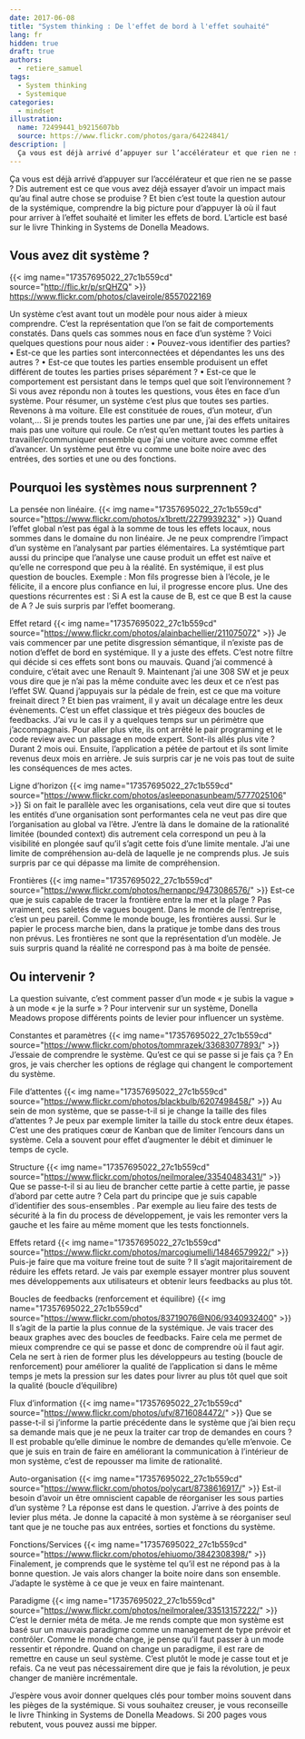 ```yaml
---
date: 2017-06-08
title: "System thinking : De l'effet de bord à l'effet souhaité"
lang: fr
hidden: true
draft: true
authors:
  - retiere_samuel
tags:
  - System thinking
  - Systemique
categories:
  - mindset
illustration:
  name: 72499441_b9215607bb
  source: https://www.flickr.com/photos/gara/64224841/
description: |
  Ça vous est déjà arrivé d’appuyer sur l’accélérateur et que rien ne se passe ? Dis autrement est ce que vous avez déjà essayer d’avoir un impact mais qu’au final autre chose se produise ? Et bien c’est toute la question autour de la systémique, comprendre la big picture pour d’appuyer là où il faut pour arriver à l’effet souhaité et limiter les effets de bord.
---
```


Ça vous est déjà arrivé d’appuyer sur l’accélérateur et que rien ne se passe ? Dis autrement est ce que vous avez déjà essayer d’avoir un impact mais qu’au final autre chose se produise ? Et bien c’est toute la question autour de la systémique, comprendre la big picture pour d’appuyer là où il faut pour arriver à l’effet souhaité et limiter les effets de bord.  L’article est basé sur le livre Thinking in Systems de Donella Meadows.

## Vous avez dit système ?
{{< img name="17357695022_27c1b559cd" source="http://flic.kr/p/srQHZQ" >}}
https://www.flickr.com/photos/claveirole/8557022169

Un système c’est avant tout un modèle pour nous aider à mieux comprendre. C’est la représentation que l’on se fait de comportements constatés. Dans quels cas sommes nous en face d’un système ? Voici quelques questions pour nous aider :
•	Pouvez-vous identifier des parties?
•	Est-ce que les parties sont interconnectées et dépendantes les uns des autres ?
•	Est-ce que toutes les parties ensemble produisent un effet différent de toutes les parties prises séparément ?
•	Est-ce que le comportement est persistant dans le temps quel que soit l’environnement ?
Si vous avez répondu non à toutes les questions, vous êtes en face d’un système. Pour résumer, un système c’est plus que toutes ses parties. Revenons à ma voiture. Elle est constituée de roues, d’un moteur, d’un volant,… Si je prends toutes les parties une par une, j’ai des effets unitaires mais pas une voiture qui roule. Ce n’est qu’en mettant toutes les parties à travailler/communiquer ensemble que j’ai une voiture avec comme effet d’avancer. Un système peut être vu comme une boite noire avec des entrées, des sorties et une ou des fonctions.

## Pourquoi les systèmes nous surprennent ?

La pensée non linéaire.
{{< img name="17357695022_27c1b559cd" source="https://www.flickr.com/photos/x1brett/2279939232" >}}
Quand l’effet global n’est pas égal à la somme de tous les effets locaux, nous sommes dans le domaine du non linéaire. Je ne peux comprendre l’impact d’un système en l’analysant par parties élémentaires. La systémtique part aussi du principe que l’analyse une cause produit  un effet est naïve et qu’elle ne correspond que peu à la réalité. En systémique, il est plus question de boucles. Exemple : Mon fils progresse bien à l’école, je le félicite, il a encore plus confiance en lui, il progresse encore plus. Une des questions récurrentes est : Si A est la cause de B, est ce que B est la cause de A ?  Je suis surpris par l’effet boomerang.

Effet retard
{{< img name="17357695022_27c1b559cd" source="https://www.flickr.com/photos/alainbachellier/211075072" >}}
Je vais commencer par une petite disgression sémantique, il n’existe pas de notion d’effet de bord en systémique. Il y a juste des effets. C’est notre filtre qui décide si ces effets sont bons ou mauvais. Quand j’ai commencé à conduire, c’était avec une Renault 9. Maintenant j’ai une 308 SW et je peux vous dire que je n’ai pas la même conduite avec les deux et ce n’est pas l’effet SW. Quand j’appuyais sur la pédale de frein, est ce que ma voiture freinait direct ? Et bien pas vraiment, il y avait un décalage entre les deux évènements. C’est un effet classique et très piégeux des boucles de feedbacks. J’ai vu le cas il y a quelques temps sur un périmètre que j’accompagnais. Pour aller plus vite, ils ont arrêté le pair programing et le code review avec un passage en mode expert. Sont-ils allés plus vite ? Durant 2 mois oui. Ensuite, l’application a pétée de partout et ils sont limite revenus deux mois en arrière. Je suis surpris car je ne vois pas tout de suite les conséquences de mes actes.

Ligne d’horizon
{{< img name="17357695022_27c1b559cd" source="https://www.flickr.com/photos/asleeponasunbeam/5777025106" >}}
Si on fait le parallèle avec les organisations, cela veut dire que si toutes les entités d’une organisation sont performantes cela ne veut pas dire que l’organisation au global va l’être. J’entre là dans le domaine de la rationalité limitée (bounded context) dis autrement cela correspond un peu à la visibilité en plongée sauf qu’il s’agit cette fois d’une limite mentale. J’ai une limite de compréhension au-delà de laquelle je ne comprends plus. Je suis surpris par ce qui dépasse ma limite de compréhension.

Frontières
{{< img name="17357695022_27c1b559cd" source="https://www.flickr.com/photos/hernanpc/9473086576/" >}}
Est-ce que je suis capable de tracer la frontière entre la mer et la plage ? Pas vraiment, ces saletés de vagues bougent. Dans le monde de l’entreprise, c’est un peu pareil. Comme le monde bouge, les frontières aussi. Sur le papier le process marche bien, dans la pratique je tombe dans des trous non prévus. Les frontières ne sont que la représentation d’un modèle. Je suis surpris quand la réalité ne correspond pas à ma boite de pensée.

## Ou intervenir ?
La question suivante, c’est comment passer d’un mode « je subis la vague » à un mode « je la surfe » ? Pour intervenir sur un système, Donella Meadows propose différents points de levier pour influencer un système.

Constantes et paramètres
{{< img name="17357695022_27c1b559cd" source="https://www.flickr.com/photos/tommrazek/33683077893/" >}}
J’essaie de comprendre le système. Qu’est ce qui se passe si je fais ça ? En gros, je vais chercher les options de réglage qui changent le comportement du système.

File d’attentes
{{< img name="17357695022_27c1b559cd" source="https://www.flickr.com/photos/blackbulb/6207498458/" >}}
Au sein de mon système, que se passe-t-il si je change la taille des files d’attentes ? Je peux par exemple limiter la taille du stock entre deux étapes. C’est une des pratiques cœur de Kanban que de limiter l’encours dans un système. Cela a souvent pour effet d’augmenter le débit et diminuer le temps de cycle.

Structure
{{< img name="17357695022_27c1b559cd" source="https://www.flickr.com/photos/neilmoralee/33540483431/" >}}
Que se passe-t-il si au lieu de brancher cette partie à cette partie, je passe d’abord par cette autre ? Cela part du principe que je suis capable d’identifier des sous-ensembles . Par exemple au lieu faire des tests de sécurité à la fin du process de développement, je vais les remonter vers la gauche et les faire au même moment que les tests fonctionnels.

Effets retard
{{< img name="17357695022_27c1b559cd" source="https://www.flickr.com/photos/marcogiumelli/14846579922/" >}}
Puis-je faire que ma voiture freine tout de suite ? Il s’agit majoritairement de réduire les effets retard. Je vais par exemple essayer montrer plus souvent mes développements aux utilisateurs et obtenir leurs feedbacks au plus tôt.

Boucles de feedbacks (renforcement et équilibre)
{{< img name="17357695022_27c1b559cd" source="https://www.flickr.com/photos/83719076@N06/9340932400" >}}
Il s’agit de la partie la plus connue de la systémique. Je vais tracer des beaux graphes avec des boucles de feedbacks. Faire cela me permet de mieux comprendre ce qui se passe et donc de comprendre où il faut agir. Cela ne sert à rien de former plus les développeurs au testing (boucle de renforcement) pour améliorer la qualité de l’application si dans le même temps je mets la pression sur les dates pour livrer au plus tôt quel que soit la qualité (boucle d’équilibre)

Flux d’information
{{< img name="17357695022_27c1b559cd" source="https://www.flickr.com/photos/ufv/8716084472/" >}}
Que se passe-t-il si j’informe la partie précédente dans le système que j’ai bien reçu sa demande mais que je ne peux la traiter car trop de demandes en cours ?Il est probable qu’elle diminue le nombre de demandes qu’elle m’envoie. Ce que je suis en train de faire en améliorant la communication à l’intérieur de mon système, c’est de repousser ma limite de rationalité.

Auto-organisation
{{< img name="17357695022_27c1b559cd" source="https://www.flickr.com/photos/polycart/8738616917/" >}}
Est-il besoin d’avoir un être omniscient capable de réorganiser les sous parties d’un système ? La réponse est dans le question. J’arrive à des points de levier plus méta. Je donne la capacité à mon système à se réorganiser seul tant que je ne touche pas aux entrées, sorties et fonctions du système.

Fonctions/Services
{{< img name="17357695022_27c1b559cd" source="https://www.flickr.com/photos/ehiuomo/3842308398/" >}}
Finalement, je comprends que le système tel qu’il est ne répond pas à la bonne question. Je vais alors changer la boite noire dans son ensemble. J’adapte le système à ce que je veux en faire maintenant.

Paradigme
{{< img name="17357695022_27c1b559cd" source="https://www.flickr.com/photos/neilmoralee/33513157222/" >}}
C’est le dernier méta de méta. Je me rends compte que mon système est basé sur un mauvais paradigme comme un management de type prévoir et contrôler. Comme le monde change, je pense qu’il faut passer à un mode ressentir et répondre. Quand on change un paradigme, il est rare de remettre en cause un seul système. C’est plutôt le mode je casse tout et je refais. Ca ne veut pas nécessairement dire que je fais la révolution, je peux changer de manière incrémentale.

J’espère vous avoir donner quelques clés pour tomber moins souvent dans les pièges de la systémique. Si vous souhaitez creuser, je vous reconseille le livre Thinking in Systems de Donella Meadows. Si 200 pages vous rebutent, vous pouvez aussi me bipper.
